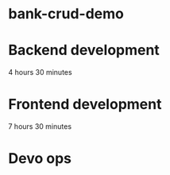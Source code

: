 # bank-crud-demo

# Backend development
4 hours 30 minutes

# Frontend development
7 hours 30 minutes

# Devo ops


